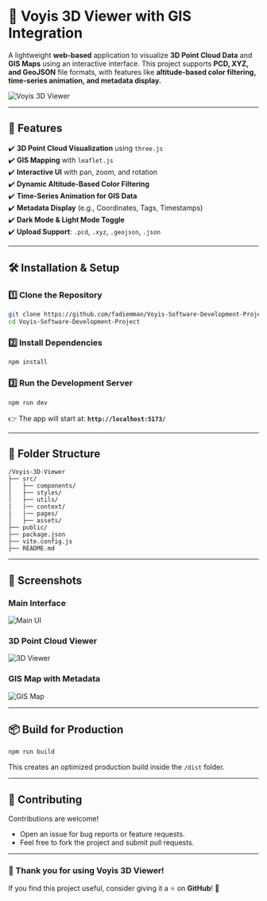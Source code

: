 # 🚀 Voyis 3D Viewer with GIS Integration

A lightweight **web-based** application to visualize **3D Point Cloud Data** and **GIS Maps** using an interactive interface. This project supports **PCD, XYZ, and GeoJSON** file formats, with features like **altitude-based color filtering, time-series animation, and metadata display.**

![Voyis 3D Viewer](assets/voyis-logo.png)

---

## 📌 Features
✔️ **3D Point Cloud Visualization** using `three.js`  
✔️ **GIS Mapping** with `leaflet.js`  
✔️ **Interactive UI** with pan, zoom, and rotation  
✔️ **Dynamic Altitude-Based Color Filtering**  
✔️ **Time-Series Animation for GIS Data**  
✔️ **Metadata Display** (e.g., Coordinates, Tags, Timestamps)  
✔️ **Dark Mode & Light Mode Toggle**  
✔️ **Upload Support**: `.pcd`, `.xyz`, `.geojson`, `.json`  

---

## 🛠️ Installation & Setup

### **1️⃣ Clone the Repository**
```sh
git clone https://github.com/fadiemman/Voyis-Software-Development-Project.git
cd Voyis-Software-Development-Project
```

### **2️⃣ Install Dependencies**
```sh
npm install
```

### **3️⃣ Run the Development Server**
```sh
npm run dev
```
👉 The app will start at: **`http://localhost:5173/`**

---

## 📂 Folder Structure
```
/Voyis-3D-Viewer
├── src/                
│   ├── components/     
│   ├── styles/         
│   ├── utils/          
|   |── context/
|   |── pages/
│   ├── assets/         
├── public/             
├── package.json        
├── vite.config.js      
├── README.md           
```

---

## 📸 Screenshots
### **Main Interface**
![Main UI](assets/main-interface.jpg)

### **3D Point Cloud Viewer**
![3D Viewer](assets/3D-point-cloud.jpg)

### **GIS Map with Metadata**
![GIS Map](assets/gis-map.jpg)

---

## 📦 Build for Production
```sh
npm run build
```
This creates an optimized production build inside the `/dist` folder.

---

## 🤝 Contributing
Contributions are welcome!  
- Open an issue for bug reports or feature requests.  
- Feel free to fork the project and submit pull requests.

---

### **🎉 Thank you for using Voyis 3D Viewer!**
If you find this project useful, consider giving it a ⭐ on **GitHub**! 🚀

